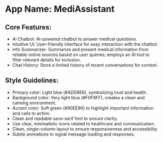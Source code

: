 # **App Name**: MediAssistant

## Core Features:

- AI Chatbot: AI-powered chatbot to answer medical questions.
- Intuitive UI: User-friendly interface for easy interaction with the chatbot.
- Info Summarizer: Summarize and present medical information from reliable online sources based on user queries; employs an AI tool to filter relevant details for inclusion.
- Chat History: Store a limited history of recent conversations for context.

## Style Guidelines:

- Primary color: Light blue (#ADD8E6), symbolizing trust and health.
- Background color: Very light blue (#F0F8FF), creates a clean and calming environment.
- Accent color: Soft green (#90EE90) to highlight important information and calls to action.
- Clean and readable sans-serif font to ensure clarity.
- Use clear, minimalistic icons related to healthcare and communication.
- Clean, single-column layout to ensure responsiveness and accessibility
- Subtle animations to signal message loading and responses.